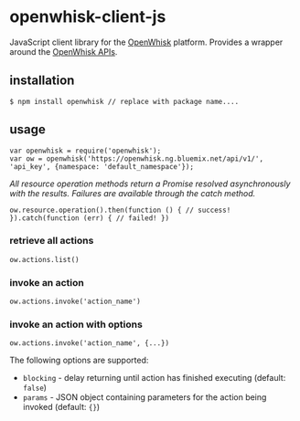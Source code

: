 # openwhisk-client-js

JavaScript client library for the [OpenWhisk](https://github.com/openwhisk/openwhisk) platform.
Provides a wrapper around the [OpenWhisk APIs](https://new-console.ng.bluemix.net/apidocs/98#introduction).

## installation

```
$ npm install openwhisk // replace with package name....
```

## usage

```
var openwhisk = require('openwhisk');
var ow = openwhisk('https://openwhisk.ng.bluemix.net/api/v1/', 'api_key', {namespace: 'default_namespace'});
```

_All resource operation methods return a Promise resolved asynchronously with the results. Failures are available through the catch method._

```
ow.resource.operation().then(function () { // success! }).catch(function (err) { // failed! })
```
### retrieve all actions

```
ow.actions.list()
```

### invoke an action

```
ow.actions.invoke('action_name')
```

### invoke an action with options

```
ow.actions.invoke('action_name', {...})
```

The following options are supported:
- `blocking` - delay returning until action has finished executing (default: `false`)
- `params` - JSON object containing parameters for the action being invoked (default: `{}`)
